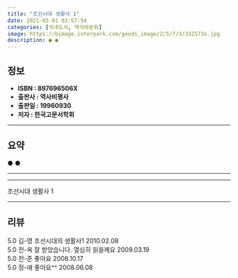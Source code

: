 ```yaml
---
title: "조선시대 생활사 1"
date: 2021-05-01 03:57:54
categories: [국내도서, 역사와문화]
image: https://bimage.interpark.com/goods_image/2/5/7/3/332573s.jpg
description: ● ●
---
```


## **정보**

- **ISBN : 897696506X**
- **출판사 : 역사비평사**
- **출판일 : 19960930**
- **저자 : 한국고문서학회**

------



## **요약**

●  ●  

------



------


조선시대 생활사 1 

------


## **리뷰** 

5.0 김-영 조선시대의 생활사1 2010.02.08 <br/>5.0 전-옥 잘 받았습니다. 열심히 읽을께요 2009.03.19 <br/>5.0 전-준 좋아요 2008.10.17 <br/>5.0 정-애 좋아요^^ 2008.06.08 <br/>